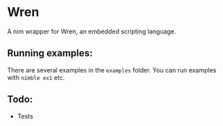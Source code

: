 
# Wren

A nim wrapper for Wren, an embedded scripting language.

## Running examples:

There are several examples in the `examples` folder. You can run examples with `nimble ex1` etc.

## Todo:
* Tests
